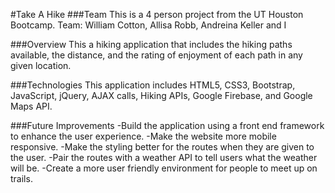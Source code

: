 #Take A Hike
###Team
This is a 4 person project from the UT Houston Bootcamp. 
Team: William Cotton, Allisa Robb, Andreina Keller and I

###Overview
This a hiking application that includes the hiking paths available, the distance, and the rating of enjoyment of each path in any given location. 

###Technologies
This application includes HTML5, CSS3, Bootstrap, JavaScript, jQuery, AJAX calls, Hiking APIs, Google Firebase, and Google Maps API.

###Future Improvements
-Build the application using a front end framework to enhance the user experience. 
-Make the website more mobile responsive.
-Make the styling better for the routes when they are given to the user.
-Pair the routes with a weather API to tell users what the weather will be. 
-Create a more user friendly environment for people to meet up on trails. 
